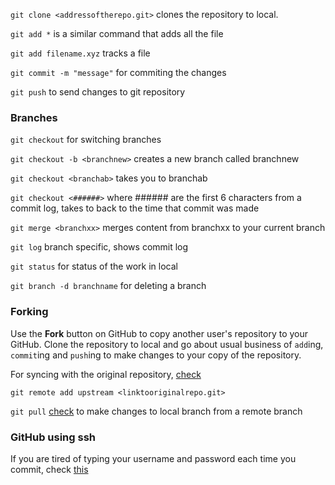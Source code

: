 `git clone <addressoftherepo.git>` clones the repository to local.

`git add *` is a similar command that adds all the file

`git add filename.xyz` tracks a file

`git commit -m "message"` for commiting the changes

`git push` to send changes to git repository

### Branches

`git checkout` for switching branches

`git checkout -b <branchnew>` creates a new branch called branchnew

`git checkout <branchab>` takes you to branchab

`git checkout <######>` where ###### are the first 6 characters from a commit log, takes to back to the time that commit was made

`git merge <branchxx>` merges content from branchxx to your current branch

`git log` branch specific, shows commit log

`git status` for status of the work in local

`git branch -d branchname` for deleting a branch
 
### Forking

Use the **Fork** button on GitHub to copy another user's repository to your GitHub. Clone the repository to local and go about usual business of `add`ing, `commit`ing and `push`ing to make changes to your copy of the repository.

For syncing with the original repository, [check](https://git-scm.com/docs/git-remote)

`git remote add upstream <linktooriginalrepo.git>`

`git pull` [check](https://git-scm.com/docs/git-pull) to make changes to local branch from a remote branch

### GitHub using ssh

If you are tired of typing your username and password each time you commit, check [this](https://help.github.com/en/github/authenticating-to-github/connecting-to-github-with-ssh)
